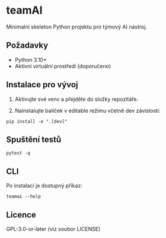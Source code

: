 # teamAI

Minimalní skeleton Python projektu pro týmový AI nástroj.

## Požadavky
- Python 3.10+
- Aktivní virtuální prostředí (doporučeno)

## Instalace pro vývoj

1) Aktivujte své venv a přejděte do složky repozitáře.

2) Nainstalujte balíček v editable režimu včetně dev závislostí:

```
pip install -e ".[dev]"
```

## Spuštění testů

```
pytest -q
```

## CLI
Po instalaci je dostupný příkaz:

```
teamai --help
```

## Licence
GPL-3.0-or-later (viz soubor LICENSE)